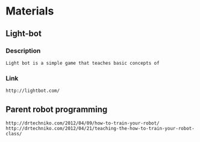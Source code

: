 # Materials

## Light-bot
### Description
    Light bot is a simple game that teaches basic concepts of 
### Link
    http://lightbot.com/
    
## Parent robot programming
    http://drtechniko.com/2012/04/09/how-to-train-your-robot/
    http://drtechniko.com/2012/04/21/teaching-the-how-to-train-your-robot-class/
    